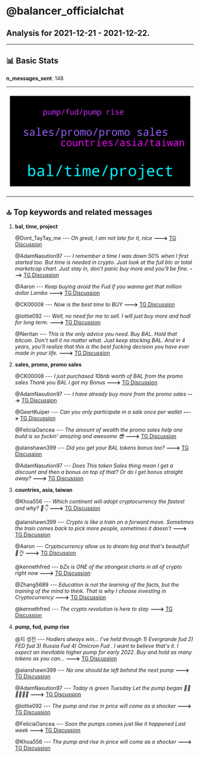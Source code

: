 # **@balancer_officialchat**
 ## Analysis for **2021-12-21** - **2021-12-22**.

---

## 📊 **Basic Stats**

**n_messages_sent**: 148

---
![wordcloud](balancer_officialchat_1Days_wordcloud.png)

---


## 🔝 **Top keywords and related messages**

1. **bal, time, project**

    @Dont_TayTay_me --- *Oh great, I am not late for it, nice* **--->** [TG Discussion](https://t.me/balancer_officialchat/14020)

    @AdamNasution97 --- *I remember a time I was down 50% when I first started too. But time is needed in crypto. Just look at the full btc or total marketcap chart. Just stay in, don't panic buy more and you’ll be fine.* **--->** [TG Discussion](https://t.me/balancer_officialchat/14136)

    @Aaron --- *Keep buying avoid the Fud if you wanna get that million dollar Lambo* **--->** [TG Discussion](https://t.me/balancer_officialchat/14008)

    @CK00008 --- *Now is the best time to BUY* **--->** [TG Discussion](https://t.me/balancer_officialchat/13990)

    @lottie092 --- *Well, no need for me to sell. I will just buy more and hodl for long term.* **--->** [TG Discussion](https://t.me/balancer_officialchat/14023)

    @Neritan --- *This is the only advice you need. Buy BAL. Hold that bitcoin. Don’t sell it no matter what. Just keep stacking BAL. And in 4 years, you’ll realize that this is the best fucking decision you have ever made in your life.* **--->** [TG Discussion](https://t.me/balancer_officialchat/13992)

2. **sales, promo, promo sales**

    @CK00008 --- *I just purchased 10bnb worth of BAL from the promo sales Thank you BAL I got my Bonus* **--->** [TG Discussion](https://t.me/balancer_officialchat/14027)

    @AdamNasution97 --- *I have already buy more from the promo sales* **--->** [TG Discussion](https://t.me/balancer_officialchat/13972)

    @GeertKuiper --- *Can you only participate in a sale once per wallet* **--->** [TG Discussion](https://t.me/balancer_officialchat/14073)

    @FeliciaOancea --- *The amount of wealth the promo sales help one build is so fuckin' amazing and awesome 😎* **--->** [TG Discussion](https://t.me/balancer_officialchat/13941)

    @alanshawn399 --- *Did you get your BAL tokens bonus too?* **--->** [TG Discussion](https://t.me/balancer_officialchat/13973)

    @AdamNasution97 --- *Does This token Sales thing mean I get a discount and then a bonus on top of that? Or do I get bonus straight away?* **--->** [TG Discussion](https://t.me/balancer_officialchat/13974)

3. **countries, asia, taiwan**

    @Khoa556 --- *Which continent will adopt cryptocurrency the fastest and why? 🤔👇* **--->** [TG Discussion](https://t.me/balancer_officialchat/14125)

    @alanshawn399 --- *Crypto is like a train on a forward move. Sometimes the train comes back to pick more people, sometimes it doesn't* **--->** [TG Discussion](https://t.me/balancer_officialchat/13957)

    @Aaron --- *Cryptocurrency allow us to dream big and that's beautiful! 💛👌* **--->** [TG Discussion](https://t.me/balancer_officialchat/14141)

    @kennethfred --- *bZx is ONE of the strongest charts in all of crypto right now* **--->** [TG Discussion](https://t.me/balancer_officialchat/14140)

    @Zhang5689 --- *Education is not the learning of the facts, but the training of the mind to think. That is why I choose investing in Cryptocurrency* **--->** [TG Discussion](https://t.me/balancer_officialchat/14091)

    @kennethfred --- *The crypto revolution is here to stay* **--->** [TG Discussion](https://t.me/balancer_officialchat/14053)

4. **pump, fud, pump rise**

    @지 성진 --- *Hodlers always win...  I've held through   1) Evergrande fud  2) FED fud  3) Russia Fud  4) Omicron Fud . I want to believe that's it. I expect an inevitable higher pump for early 2022.  Buy and hold as many tokens as you can...* **--->** [TG Discussion](https://t.me/balancer_officialchat/14072)

    @alanshawn399 --- *No one should be left behind the next pump* **--->** [TG Discussion](https://t.me/balancer_officialchat/14095)

    @AdamNasution97 --- *Today is green Tuesday   Let the pump began 🚀🚀🚀🚀🚀🚀* **--->** [TG Discussion](https://t.me/balancer_officialchat/14012)

    @lottie092 --- *The pump and rise in price will come as a shocker* **--->** [TG Discussion](https://t.me/balancer_officialchat/13965)

    @FeliciaOancea --- *Soon the pumps comes just like it happened Last week* **--->** [TG Discussion](https://t.me/balancer_officialchat/13961)

    @Khoa556 --- *The pump and rise in price will come as a shocker* **--->** [TG Discussion](https://t.me/balancer_officialchat/13948)

